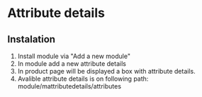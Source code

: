 # Attribute details

## Instalation

1. Install module via "Add a new module"
2. In module add a new attribute details
3. In product page will be displayed a box with attribute details. 
4. Avalible attribute details is on following path: module/mattributedetails/attributes
